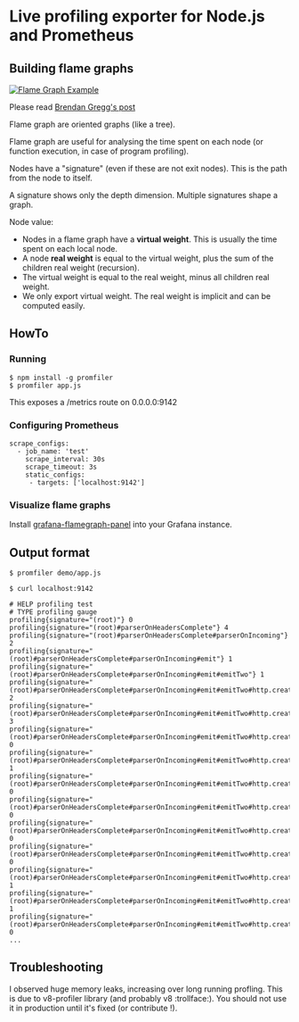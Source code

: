 # Live profiling exporter for Node.js and Prometheus

## Building flame graphs

[![Flame Graph Example](https://media.giphy.com/media/l41JMjBaxrZw1bqpi/giphy.gif)](http://spiermar.github.io/d3-flame-graph/)

Please read [Brendan Gregg's post](http://www.brendangregg.com/flamegraphs.html)

Flame graph are oriented graphs (like a tree).

Flame graph are useful for analysing the time spent on each node (or function execution, in case of program profiling).

Nodes have a "signature" (even if these are not exit nodes). This is the path from the <root> node to itself.

A signature shows only the depth dimension. Multiple signatures shape a graph.

Node value:
- Nodes in a flame graph have a **virtual weight**. This is usually the time spent on each local node.
- A node **real weight** is equal to the virtual weight, plus the sum of the children real weight (recursion).
- The virtual weight is equal to the real weight, minus all children real weight.
- We only export virtual weight. The real weight is implicit and can be computed easily.

## HowTo

### Running

```
$ npm install -g promfiler
$ promfiler app.js
```

This exposes a /metrics route on 0.0.0.0:9142

### Configuring Prometheus

```
scrape_configs:
  - job_name: 'test'
    scrape_interval: 30s
    scrape_timeout: 3s
    static_configs:
     - targets: ['localhost:9142']
```

### Visualize flame graphs

Install [grafana-flamegraph-panel](https://github.com/samber/grafana-flamegraph-panel) into your Grafana instance.

## Output format

```
$ promfiler demo/app.js

$ curl localhost:9142
```

```
# HELP profiling test
# TYPE profiling gauge
profiling{signature="(root)"} 0
profiling{signature="(root)#parserOnHeadersComplete"} 4
profiling{signature="(root)#parserOnHeadersComplete#parserOnIncoming"} 2
profiling{signature="(root)#parserOnHeadersComplete#parserOnIncoming#emit"} 1
profiling{signature="(root)#parserOnHeadersComplete#parserOnIncoming#emit#emitTwo"} 1
profiling{signature="(root)#parserOnHeadersComplete#parserOnIncoming#emit#emitTwo#http.createServer"} 2
profiling{signature="(root)#parserOnHeadersComplete#parserOnIncoming#emit#emitTwo#http.createServer#end"} 3
profiling{signature="(root)#parserOnHeadersComplete#parserOnIncoming#emit#emitTwo#http.createServer#end#_implicitHeader"} 0
profiling{signature="(root)#parserOnHeadersComplete#parserOnIncoming#emit#emitTwo#http.createServer#end#_implicitHeader#writeHead"} 1
profiling{signature="(root)#parserOnHeadersComplete#parserOnIncoming#emit#emitTwo#http.createServer#end#_implicitHeader#writeHead#_storeHeader"} 0
profiling{signature="(root)#parserOnHeadersComplete#parserOnIncoming#emit#emitTwo#http.createServer#end#_implicitHeader#writeHead#_storeHeader#utcDate"} 0
profiling{signature="(root)#parserOnHeadersComplete#parserOnIncoming#emit#emitTwo#http.createServer#end#_implicitHeader#writeHead#_storeHeader#utcDate#exports._unrefActive"} 0
profiling{signature="(root)#parserOnHeadersComplete#parserOnIncoming#emit#emitTwo#http.createServer#end#_implicitHeader#writeHead#_storeHeader#utcDate#exports._unrefActive#insert"} 0
profiling{signature="(root)#parserOnHeadersComplete#parserOnIncoming#emit#emitTwo#http.createServer#end#_implicitHeader#writeHead#_storeHeader#utcDate#exports._unrefActive#insert#createTimersList"} 1
profiling{signature="(root)#parserOnHeadersComplete#parserOnIncoming#emit#emitTwo#http.createServer#end#write"} 1
profiling{signature="(root)#parserOnHeadersComplete#parserOnIncoming#emit#emitTwo#http.createServer#end#write#_send"} 0
...
```

## Troubleshooting

I observed huge memory leaks, increasing over long running profling. This is due to v8-profiler library (and probably v8 :trollface:). You should not use it in production until it's fixed (or contribute !).
